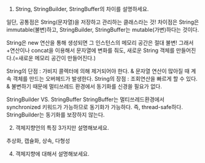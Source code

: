 1. String, StringBuilder, StringBuffer의 차이를 설명하세요.

일단, 공통점은 String(문자열)을 저장하고 관리하는 클래스라는 것!
차이점은 String은 immutable(불변)하고, StringBuilder, StringBuffer는 mutable(가변)하다는 것이다.

String은 new 연산을 통해 생성되면 그 인스턴스의 메모리 공간은 절대 불변!
그래서 +연산이나 concat을 이용해서 문자열에 변화를 줘도, 새로운 String 객체를 만들어진다.(=새로운 메모리 공간이 만들어진다.)

String의 단점 : 가비지 콜렉터에 의해 제거되어야 한다. & 문자열 연산이 많아질 때 계속 객체를 만드는 오버헤드가 발생한다.
String의 장점 : 조회연산을 빠르게 할 수 있다. & 불변하기 때문에 멀티쓰레드 환경에서 동기화를 신경쓸 필요가 없다.

StringBuilder VS. StringBuffer 
StringBuffer는 멀티쓰레드환경에서 synchronized 키워드가 가능하므로 동기화가 가능하다. 즉, thread-safe하다.
StringBuilder는 동기화를 보장하지 않는다.

2. 객체지향언의 특징 3가지만 설명해보세요.

추상화, 캡슐화, 상속, 다형성

4. 객체지향에 대해서 설명해보세요.

<!--stackedit_data:
eyJoaXN0b3J5IjpbLTE1MDc2MDgzMjgsNzkxMzk0NzYzLDE3Mj
kxMTQ4NzEsNzM2MTc1NDA5XX0=
-->